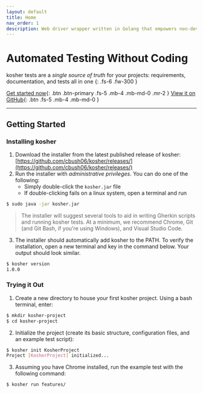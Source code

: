 ```yaml
---
layout: default
title: Home
nav_order: 1
description: Web driver wrapper written in Golang that empowers non-developers to functionally test web applications using simple Gherkin scripts.
---
```


# Automated Testing Without Coding

kosher tests are a _single source of truth_ for your projects: requirements, documentation, and tests all in one
{: .fs-6 .fw-300 }

[Get started now](#getting-started){: .btn .btn-primary .fs-5 .mb-4 .mb-md-0 .mr-2 } [View it on GitHub](https://github.com/cbush06/kosher){: .btn .fs-5 .mb-4 .mb-md-0 } 

---

## Getting Started

### Installing kosher

1. Download the installer from the latest published release of kosher: [https://github.com/cbush06/kosher/releases/](https://github.com/cbush06/kosher/releases/)
2. Run the installer with *administrative privileges*. You can do one of the following:
   * Simply double-click the `kosher.jar` file
   * If double-clicking fails on a linux system, open a terminal and run
```bash
$ sudo java -jar kosher.jar
```
> The installer will suggest several tools to aid in writing Gherkin scripts and running kosher tests. At a minimum, we recommend Chrome, Git (and Git Bash, if you're using Windows), and Visual Studio Code.
3. The installer should automatically add kosher to the PATH. To verify the installation, open a new terminal and key in the command below. Your output should look similar.
```bash
$ kosher version
1.0.0
```

### Trying it Out

1. Create a new directory to house your first kosher project. Using a bash terminal, enter:
```bash
$ mkdir kosher-project
$ cd kosher-project
```
2. Initialize the project (create its basic structure, configuration files, and an example test script):
```bash
$ kosher init KosherProject
Project [KosherProject] initialized...
```
3. Assuming you have Chrome installed, run the example test with the following command:
```bash
$ kosher run features/
```
